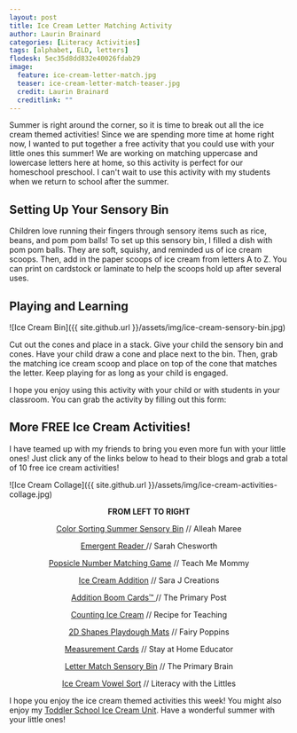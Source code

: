 ```yaml
---
layout: post
title: Ice Cream Letter Matching Activity
author: Laurin Brainard
categories: [Literacy Activities]
tags: [alphabet, ELD, letters]
flodesk: 5ec35d8dd832e40026fdab29
image:
  feature: ice-cream-letter-match.jpg
  teaser: ice-cream-letter-match-teaser.jpg
  credit: Laurin Brainard
  creditlink: ""
---
```

Summer is right around the corner, so it is time to break out all the ice cream themed activities! Since we are spending more time at home right now, I wanted to put together a free activity that you could use with your little ones this summer! We are working on matching uppercase and lowercase letters here at home, so this activity is perfect for our homeschool preschool. I can't wait to use this activity with my students when we return to school after the summer. 

## Setting Up Your Sensory Bin
Children love running their fingers through sensory items such as rice, beans, and pom pom balls! To set up this sensory bin, I filled a dish with pom pom balls. They are soft, squishy, and reminded us of ice cream scoops. Then, add in the paper scoops of ice cream from letters A to Z. You can print on cardstock or laminate to help the scoops hold up after several uses. 

## Playing and Learning
![Ice Cream Bin]({{ site.github.url }}/assets/img/ice-cream-sensory-bin.jpg)

Cut out the cones and place in a stack. Give your child the sensory bin and cones. Have your child draw a cone and place next to the bin. Then, grab the matching ice cream scoop and place on top of the cone that matches the letter. Keep playing for as long as your child is engaged. 

I hope you enjoy using this activity with your child or with students in your classroom. You can grab the activity by filling out this form: 

<div id="fd-form-5ec35d8dd832e40026fdab29"></div>
<script>
  window.fd('form', {
    formId: '5ec35d8dd832e40026fdab29',
    containerEl: '#fd-form-5ec35d8dd832e40026fdab29'
  });
</script>

## More FREE Ice Cream Activities!

I have teamed up with my friends to bring you even more fun with your little ones! Just click any of the links below to head to their blogs and grab a total of 10 free ice cream activities! 

![Ice Cream Collage]({{ site.github.url }}/assets/img/ice-cream-activities-collage.jpg)

<p style="text-align: center;"><strong>FROM LEFT TO RIGHT</strong></p>

<p style="text-align: center;"><a href="https://www.teacherspayteachers.com/Product/Ice-Cream-Color-Sorting-Summer-Sensory-Bin-FREEBIE-5580823?fbclid=IwAR0C0GsokPzhBXcObkF_C3ye9-JOMzejuUnYVGV6_NGVKUilXT5DMbFfg7k"> Color Sorting Summer Sensory Bin</a> // Alleah Maree</p>

<p style="text-align: center;"><a href="https://sarahchesworth.com/ice-cream-emergent-reader/?fbclid=IwAR06qZwZP9bQ45v8WJSbhpNl8xR4Ajx91V7jkMvqNFkMFbv6t-RLFTWYjlA"> Emergent Reader </a> // Sarah Chesworth </p>

<p style="text-align: center;"><a href=" https://www.teach-me-mommy.com/popsicle-color-matching-busy-bag/?fbclid=IwAR32MQcaInDHRpIAkdhtOYnTLB8HgdE1IiHpGkhWYSsWqO6RXasQl55caJ8 ">Popsicle Number Matching Game</a> // Teach Me Mommy</p>

<p style="text-align: center;"><a href="https://www.sarajcreations.com/2020/05/ice-cream-addition-puzzles.html?fbclid=IwAR3WOIti4eAW7Kw3oHyZingWJvs8i1_7GCHT7NniBYEGLb34xpfShYE-P98 ">Ice Cream Addition</a> // Sara J Creations</p>

<p style="text-align: center;"><a href=" http://theprimarypost.com/2020/05/free-addition-boom-cards.html?fbclid=IwAR0pB7Yq4kEy99tvNF89C-AigpFv82q2u5u2Dyb473sDR-zqPKaovom9wYs "> Addition Boom Cards™ </a> // The Primary Post</p>

<p style="text-align: center;"><a href="https://www.recipeforteaching.com/2020/05/counting-ice-cream.html?fbclid=IwAR1bSL5AKcICFXh09KmtQrv82iI5uwKzQoDBs92r-bzevuCopNpyslZkcuQ">Counting Ice Cream</a> // Recipe for Teaching</p>

<p style="text-align: center;"><a href="https://www.fairypoppins.com/shape-playdough-mats">2D Shapes Playdough Mats</a> // Fairy Poppins</p>

<p style="text-align: center;"><a href="https://stayathomeeducator.com/5-summer-learning-activities-free-ice-cream-cone-measurement-cards/?fbclid=IwAR36RsA0BkfAUErtikORqcYwq-6la3Lp0fJ2SLOWtQzuQ601_1Qabam-WqU"> Measurement Cards</a> // Stay at Home Educator</p>

<p style="text-align: center;"><a href="https://theprimarybrain.com/literacy%20activities/2020/05/18/Ice-Cream-Letter-Matching-Activity/?fbclid=IwAR3-whq23BfjYSvHiYNC8SO3p__RpXSOg2zfXc8x7Ai3tRFc1ivxynvNOqk"> Letter Match Sensory Bin</a> // The Primary Brain</p>

<p style="text-align: center;"><a href="https://literacywiththelittles.com/2020/05/18/free-ice-cream-themed-activities/?fbclid=IwAR0TXcP3gE9z6b39c1HrbeBqMSBu1JIJMNi1Lq8vs2_YZegB1_RKzKCYtqk">Ice Cream Vowel Sort</a> // Literacy with the Littles</p>

I hope you enjoy the ice cream themed activities this week! You might also enjoy my [Toddler School Ice Cream Unit](https://www.teacherspayteachers.com/Product/Toddler-Lesson-Plans-Ice-Cream-Themed-Lessons-4635846). Have a wonderful summer with your little ones!


